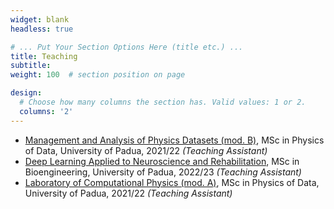 ```yaml
---
widget: blank
headless: true

# ... Put Your Section Options Here (title etc.) ...
title: Teaching
subtitle:
weight: 100  # section position on page

design:
  # Choose how many columns the section has. Valid values: 1 or 2.
  columns: '2'
---
```


- [Management and Analysis of Physics Datasets (mod. B)](https://didattica.unipd.it/off/2021/LM/SC/SC2443/000ZZ/SCP8082535/N0), MSc in Physics of Data, University of Padua, 2021/22 *(Teaching Assistant)*
- [Deep Learning Applied to Neuroscience and Rehabilitation](https://didattica.unipd.it/off/2022/LM/IN/IN0532/005PD/INQ1096859/N0), MSc in Bioengineering, University of Padua, 2022/23 *(Teaching Assistant)*
- [Laboratory of Computational Physics (mod. A)](https://didattica.unipd.it/off/2022/LM/SC/SC2443/000ZZ/SCP8082525/N0), MSc in Physics of Data, University of Padua, 2021/22 *(Teaching Assistant)*